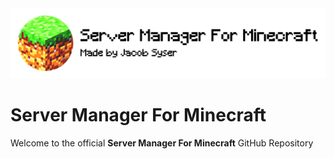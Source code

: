 <picture>
  <source media="(prefers-color-scheme: dark)" src="./assets/icons/logo_wide_dark.png">
  <source media="(prefers-color-scheme: light)" src="./assets/icons/logo_wide.png">
  <img alt="Shows an illustrated sun in light color mode and a moon with stars in dark color mode." src="./assets/icons/logo_wide.png">
</picture>

# Server Manager For Minecraft
Welcome to the official **Server Manager For Minecraft** GitHub Repository
